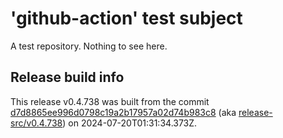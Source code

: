 # 'github-action' test subject

A test repository. Nothing to see here.


## Release build info

This release v0.4.738 was built from the commit [d7d8865ee996d0798c19a2b17957a02d74b983c8](https://github.com/kattecon/gh-release-test-ga/tree/d7d8865ee996d0798c19a2b17957a02d74b983c8) (aka [release-src/v0.4.738](https://github.com/kattecon/gh-release-test-ga/tree/release-src/v0.4.738)) on 2024-07-20T01:31:34.373Z.
        